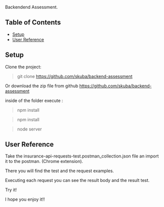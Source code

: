 Backendend Assessment.

## Table of Contents

- [Setup](#Setup)
- [User Reference](#user-reference)

## Setup

Clone the project:
> git clone https://github.com/skuba/backend-assessment

Or download the zip file from github  https://github.com/skuba/backend-assessment

inside of the folder execute : 
>  npm install

>  npm install

>  node server

## User Reference

Take the insurance-api-requests-test.postman_collection.json file an import it to the postman. (Chrome extension).

There you will find the test and the request examples.

Executing each request you can see the result body and the result test.

Try it!

I hope you enjoy it!!


